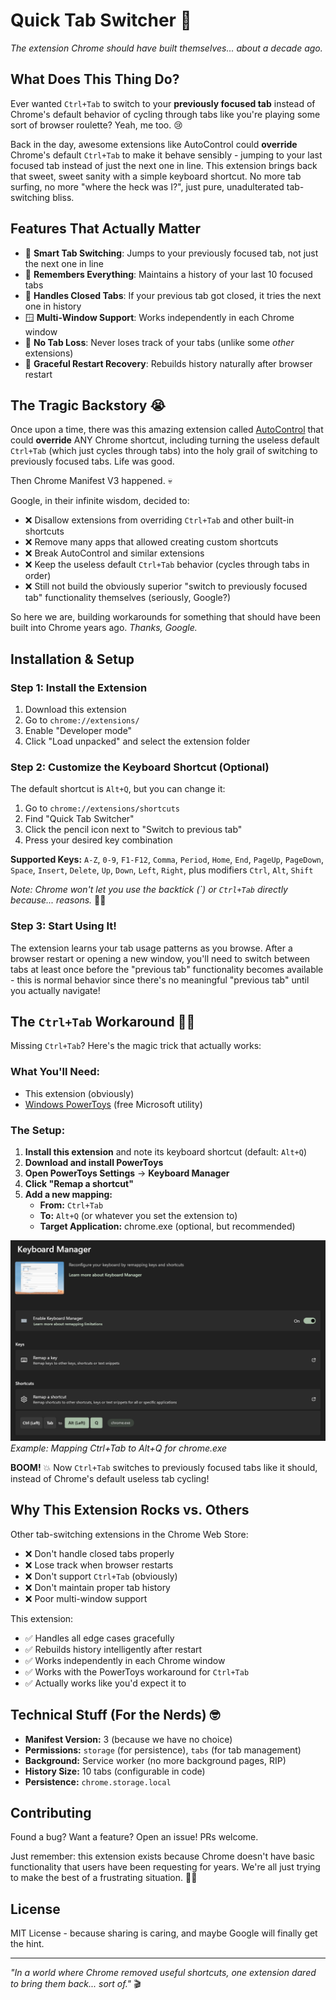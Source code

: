 # Quick Tab Switcher 🔄

*The extension Chrome should have built themselves... about a decade ago.*

## What Does This Thing Do?

Ever wanted `Ctrl+Tab` to switch to your **previously focused tab** instead of Chrome's default behavior of cycling through tabs like you're playing some sort of browser roulette? Yeah, me too. 😢

Back in the day, awesome extensions like AutoControl could **override** Chrome's default `Ctrl+Tab` to make it behave sensibly - jumping to your last focused tab instead of just the next one in line. This extension brings back that sweet, sweet sanity with a simple keyboard shortcut. No more tab surfing, no more "where the heck was I?", just pure, unadulterated tab-switching bliss.

## Features That Actually Matter

- 🎯 **Smart Tab Switching**: Jumps to your previously focused tab, not just the next one in line
- 🧠 **Remembers Everything**: Maintains a history of your last 10 focused tabs
- 🔄 **Handles Closed Tabs**: If your previous tab got closed, it tries the next one in history
- 🪟 **Multi-Window Support**: Works independently in each Chrome window
- 🚫 **No Tab Loss**: Never loses track of your tabs (unlike some *other* extensions)
- 🔄 **Graceful Restart Recovery**: Rebuilds history naturally after browser restart

## The Tragic Backstory 😭

Once upon a time, there was this amazing extension called [AutoControl](https://chromewebstore.google.com/detail/autocontrol-keyboard-shor/lkaihdpfpifdlgoapbfocpmekbokmcfd?utm_source=ext_app_menu) that could **override** ANY Chrome shortcut, including turning the useless default `Ctrl+Tab` (which just cycles through tabs) into the holy grail of switching to previously focused tabs. Life was good.

Then Chrome Manifest V3 happened. 💀

Google, in their infinite wisdom, decided to:
- ❌ Disallow extensions from overriding `Ctrl+Tab` and other built-in shortcuts
- ❌ Remove many apps that allowed creating custom shortcuts
- ❌ Break AutoControl and similar extensions
- ❌ Keep the useless default `Ctrl+Tab` behavior (cycles through tabs in order)
- ❌ Still not build the obviously superior "switch to previously focused tab" functionality themselves (seriously, Google?)

So here we are, building workarounds for something that should have been built into Chrome years ago. *Thanks, Google.*

## Installation & Setup

### Step 1: Install the Extension
1. Download this extension
2. Go to `chrome://extensions/`
3. Enable "Developer mode"
4. Click "Load unpacked" and select the extension folder

### Step 2: Customize the Keyboard Shortcut (Optional)
The default shortcut is `Alt+Q`, but you can change it:

1. Go to `chrome://extensions/shortcuts`
2. Find "Quick Tab Switcher"
3. Click the pencil icon next to "Switch to previous tab"
4. Press your desired key combination

**Supported Keys:** `A-Z`, `0-9`, `F1-F12`, `Comma`, `Period`, `Home`, `End`, `PageUp`, `PageDown`, `Space`, `Insert`, `Delete`, `Up`, `Down`, `Left`, `Right`, plus modifiers `Ctrl`, `Alt`, `Shift`

*Note: Chrome won't let you use the backtick (\`) or `Ctrl+Tab` directly because... reasons.* 🤷‍♀️

### Step 3: Start Using It!
The extension learns your tab usage patterns as you browse. After a browser restart or opening a new window, you'll need to switch between tabs at least once before the "previous tab" functionality becomes available - this is normal behavior since there's no meaningful "previous tab" until you actually navigate!

## The `Ctrl+Tab` Workaround 🎩✨

Missing `Ctrl+Tab`? Here's the magic trick that actually works:

### What You'll Need:
- This extension (obviously)
- [Windows PowerToys](https://learn.microsoft.com/en-us/windows/powertoys/keyboard-manager) (free Microsoft utility)

### The Setup:
1. **Install this extension** and note its keyboard shortcut (default: `Alt+Q`)
2. **Download and install PowerToys**
3. **Open PowerToys Settings** → **Keyboard Manager**
4. **Click "Remap a shortcut"**
5. **Add a new mapping:**
   - **From:** `Ctrl+Tab`
   - **To:** `Alt+Q` (or whatever you set the extension to)
   - **Target Application:** chrome.exe (optional, but recommended)

![PowerToys Keyboard Manager Setup](powertoys-setup.png)
*Example: Mapping Ctrl+Tab to Alt+Q for chrome.exe*

**BOOM!** 💥 Now `Ctrl+Tab` switches to previously focused tabs like it should, instead of Chrome's default useless tab cycling!

## Why This Extension Rocks vs. Others

Other tab-switching extensions in the Chrome Web Store:
- ❌ Don't handle closed tabs properly
- ❌ Lose track when browser restarts
- ❌ Don't support `Ctrl+Tab` (obviously)
- ❌ Don't maintain proper tab history
- ❌ Poor multi-window support

This extension:
- ✅ Handles all edge cases gracefully
- ✅ Rebuilds history intelligently after restart
- ✅ Works independently in each Chrome window
- ✅ Works with the PowerToys workaround for `Ctrl+Tab`
- ✅ Actually works like you'd expect it to

## Technical Stuff (For the Nerds) 🤓

- **Manifest Version:** 3 (because we have no choice)
- **Permissions:** `storage` (for persistence), `tabs` (for tab management)
- **Background:** Service worker (no more background pages, RIP)
- **History Size:** 10 tabs (configurable in code)
- **Persistence:** `chrome.storage.local`

## Contributing

Found a bug? Want a feature? Open an issue! PRs welcome.

Just remember: this extension exists because Chrome doesn't have basic functionality that users have been requesting for years. We're all just trying to make the best of a frustrating situation. 🤷‍♂️

## License

MIT License - because sharing is caring, and maybe Google will finally get the hint.

---

*"In a world where Chrome removed useful shortcuts, one extension dared to bring them back... sort of."* 🎬 